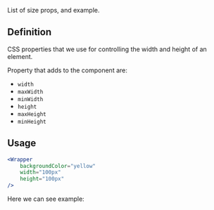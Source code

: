 List of size props, and example.

## 	Definition

CSS properties that we use for controlling the width and height of an element.

Property that adds to the component are:

- `width`
- `maxWidth`
- `minWidth`
- `height`
- `maxHeight`
- `minHeight`

## Usage 

```jsx
<Wrapper
	backgroundColor="yellow"
	width="100px"
	height="100px"
/>
```

Here we can see example:
